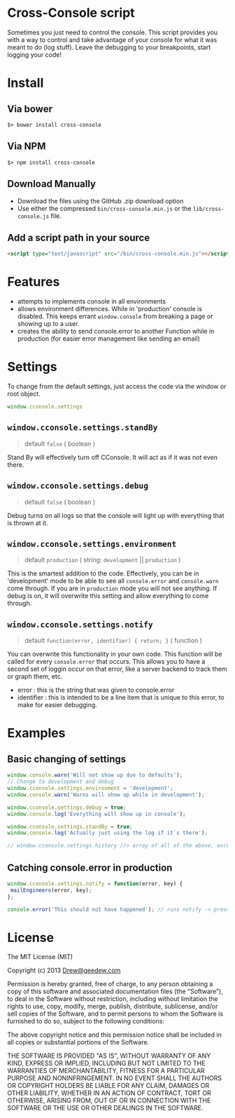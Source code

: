 # Cross-Console script
Sometimes you just need to control the console. This script provides you with a way to control and take advantage of your console for what it was meant to do (log stuff). Leave the debugging to your breakpoints, start logging your code!

# Install

## Via bower
```
$> bower install cross-console 
```

## Via NPM
```
$> npm install cross-console
```

## Download Manually

* Download the files using the GitHub .zip download option
* Use either the compressed `bin/cross-console.min.js` or the `lib/cross-console.js` file.

## Add a script path in your source
```html
<script type="text/javascript" src="/bin/cross-console.min.js"></script>
```

# Features
 - attempts to implements console in all environments
 - allows environment differences. While in 'production' console is disabled. This keeps errant `window.console` from breaking a page or showing up to a user.
 - creates the ability to send console.error to another Function while in production (for easier error management like sending an email)

# Settings
To change from the default settings, just access the code via the window or root object.
```js
window.cconsole.settings
```

## `window.cconsole.settings.standBy`
>default `false` ( boolean )

Stand By will effectively turn off CConsole. It will act as if it was not even there.

## `window.cconsole.settings.debug`
>default `false` ( boolean )

Debug turns on all logs so that the console will light up with everything that is thrown at it.

## `window.cconsole.settings.environment`
>default `production` ( string: `development` || `production` )

This is the smartest addition to the code. Effectively, you can be in 'development' mode to be able to see all `console.error` and `console.warn` come through. If you are in `production` mode you will not see anything. If debug is on, it will overwrite this setting and allow everything to come through.

## `window.cconsole.settings.notify`
>default `function(error, identifier) { return; }` ( function )

You can overwrite this functionality in your own code. This function will be called for every `console.error` that occurs. This allows you to have a second set of loggin occur on that error, like a server backend to track them or graph them, etc.

 - error : this is the string that was given to console.error
 - identifier : this is intended to be a line item that is unique to this error, to make for easier debugging.

# Examples

## Basic changing of settings
```js
window.console.warn('Will not show up due to defaults');
// Change to development and debug
window.cconsole.settings.environment = 'development';
window.console.warn('Warns will show up while in development');

window.cconsole.settings.debug = true;
window.console.log('Everything will show up in console');

window.cconsole.settings.standBy = true;
window.console.log('Actually just using the log if it`s there');

// window.cconsole.settings.history //> array of all of the above, except the last console log because standBy was turned on
```

## Catching console.error in production
```js
window.cconsole.settings.notify = function(error, key) {
 mailEngineers(error, key);
};

console.error('This should not have happened'); // runs notify -> presumably sends emails to engineers
```


# License
The MIT License (MIT)

Copyright (c) 2013 Drew@geedew.com 

Permission is hereby granted, free of charge, to any person obtaining a copy of
this software and associated documentation files (the "Software"), to deal in
the Software without restriction, including without limitation the rights to
use, copy, modify, merge, publish, distribute, sublicense, and/or sell copies of
the Software, and to permit persons to whom the Software is furnished to do so,
subject to the following conditions:

The above copyright notice and this permission notice shall be included in all
copies or substantial portions of the Software.

THE SOFTWARE IS PROVIDED "AS IS", WITHOUT WARRANTY OF ANY KIND, EXPRESS OR
IMPLIED, INCLUDING BUT NOT LIMITED TO THE WARRANTIES OF MERCHANTABILITY, FITNESS
FOR A PARTICULAR PURPOSE AND NONINFRINGEMENT. IN NO EVENT SHALL THE AUTHORS OR
COPYRIGHT HOLDERS BE LIABLE FOR ANY CLAIM, DAMAGES OR OTHER LIABILITY, WHETHER
IN AN ACTION OF CONTRACT, TORT OR OTHERWISE, ARISING FROM, OUT OF OR IN
CONNECTION WITH THE SOFTWARE OR THE USE OR OTHER DEALINGS IN THE SOFTWARE.
